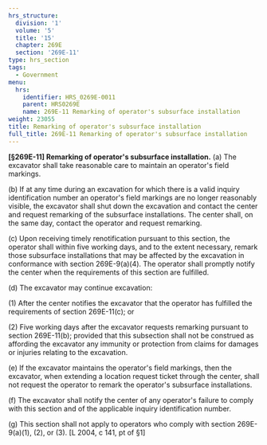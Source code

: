 ```yaml
---
hrs_structure:
  division: '1'
  volume: '5'
  title: '15'
  chapter: 269E
  section: '269E-11'
type: hrs_section
tags:
  - Government
menu:
  hrs:
    identifier: HRS_0269E-0011
    parent: HRS0269E
    name: 269E-11 Remarking of operator's subsurface installation
weight: 23055
title: Remarking of operator's subsurface installation
full_title: 269E-11 Remarking of operator's subsurface installation
---
```

**[§269E-11] Remarking of operator's subsurface installation.** (a) The excavator shall take reasonable care to maintain an operator's field markings.

(b) If at any time during an excavation for which there is a valid inquiry identification number an operator's field markings are no longer reasonably visible, the excavator shall shut down the excavation and contact the center and request remarking of the subsurface installations. The center shall, on the same day, contact the operator and request remarking.

(c) Upon receiving timely renotification pursuant to this section, the operator shall within five working days, and to the extent necessary, remark those subsurface installations that may be affected by the excavation in conformance with section 269E-9(a)(4). The operator shall promptly notify the center when the requirements of this section are fulfilled.

(d) The excavator may continue excavation:

(1) After the center notifies the excavator that the operator has fulfilled the requirements of section 269E-11(c); or

(2) Five working days after the excavator requests remarking pursuant to section 269E-11(b); provided that this subsection shall not be construed as affording the excavator any immunity or protection from claims for damages or injuries relating to the excavation.

(e) If the excavator maintains the operator's field markings, then the excavator, when extending a location request ticket through the center, shall not request the operator to remark the operator's subsurface installations.

(f) The excavator shall notify the center of any operator's failure to comply with this section and of the applicable inquiry identification number.

(g) This section shall not apply to operators who comply with section 269E-9(a)(1), (2), or (3). [L 2004, c 141, pt of §1]